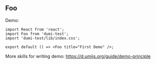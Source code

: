 ## Foo

Demo:

```tsx
import React from 'react';
import Foo from 'dumi-test';
import 'dumi-test/lib/index.css';

export default () => <Foo title="First Demo" />;
```

More skills for writing demo: https://d.umijs.org/guide/demo-principle
